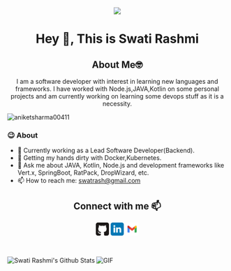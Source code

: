 <div align="center">
<img src="https://user-images.githubusercontent.com/42115530/92640221-9728ca00-f2fa-11ea-8994-c72b26e937de.gif" align="center"/>
</div>
<h1 align='center'>Hey 👋, This is Swati Rashmi</h1>
<p align = 'center'> 
<h2 align='center'>About Me🤓</h2>
<p align='center'>I am a software developer with interest in learning new languages and frameworks. I have worked with Node.js,JAVA,Kotlin on some personal projects and am currently working on learning some devops stuff as it is a necessity. 
 <p align="left"> <img src="https://komarev.com/ghpvc/?username=aniketsharma00411" alt="aniketsharma00411" /> </p>

### 😉 About

<!--
- 🔭 I’m currently working on ...
- 🌱 I’m currently learning ...
- 👯 I’m looking to collaborate on ...
- 🤔 I’m looking for help with ...
- 💬 Ask me about ...
- 📫 How to reach me: ...
- 😄 Pronouns: ...
- ⚡ Fun fact: ...
-->

- 🔭 Currently working as a Lead Software Developer(Backend).
- 🌱 Getting my hands dirty with Docker,Kubernetes.
- 💬 Ask me about JAVA, Kotlin, Node.js and development frameworks like Vert.x, SpringBoot, RatPack, DropWizard, etc.
- 📫 How to reach me: swatrash@gmail.com
</p><h2 align='center'>Connect with me  📫 </h2>
<p align = 'center'> 
 <a href = https://github.com/swat-rash target='_blank'> <img src=https://github.com/edent/SuperTinyIcons/blob/master/images/svg/github.svg height='30' weight='30'/></a>
<a href = https://www.linkedin.com/in/swat-rash/ target='_blank'> <img src=https://github.com/edent/SuperTinyIcons/blob/master/images/svg/linkedin.svg height='30' weight='30'/></a> 
<!-- <a href = https://medium.com/<user-name> target='_blank'> <img src=https://github.com/edent/SuperTinyIcons/blob/master/images/svg/medium.svg height='30' weight='30'/></a>  -->
<a href="https://mail.google.com/mail/?view=cm&fs=1&tf=1&to=swatrash@gmail.com" target="_blank"><img src=https://github.com/edent/SuperTinyIcons/blob/master/images/svg/gmail.svg height='30' weight='30'/></a>
<!-- <a href = https://stackoverflow.com/users/<user-name> target='_blank'> <img src=https://github.com/edent/SuperTinyIcons/blob/master/images/svg/stackoverflow.svg height='30' weight='30'/></a> -->

&emsp;

<img align="right" height="250" width="300" alt="GIF" src="https://miro.medium.com/max/1360/1*IRGHmiGsa16stedQvIaZfw.gif" />

![Swati Rashmi's Github Stats](https://github-readme-stats.vercel.app/api?username=swat-rash&theme=vue&show_icons=true)
